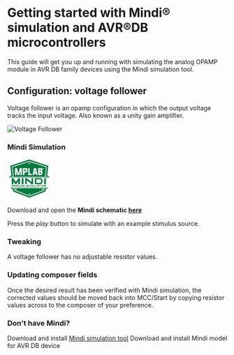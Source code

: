 # Getting started with Mindi® simulation and AVR®DB microcontrollers
This guide will get you up and running with simulating the analog OPAMP module in AVR DB family devices using the Mindi simulation tool.
## Configuration: voltage follower
Voltage follower is an opamp configuration in which the output voltage tracks the input voltage.  Also known as a unity gain amplifier.

![Voltage Follower](https://github.com/xedbg/Mindi_AVRDB_voltagefollower/blob/master/images/configuration.png)

### Mindi Simulation
<img src="images/mplab-mindi-analog-simulator.png" width="100"/>

Download and open the **Mindi schematic [here](https://github.com/xedbg/Mindi_AVRDB_voltagefollower/releases/download/latest/VF2.wxsch)**

Press the _play_ button to simulate with an example stimulus source.

### Tweaking
A voltage follower has no adjustable resistor values.

### Updating composer fields
Once the desired result has been verified with Mindi simulation, the corrected values should be moved back into MCC/Start by copying resistor values across to the composer of your preference.

### Don't have Mindi?
Download and install [Mindi simulation tool](https://www.microchip.com/mplab/mplab-mindi)
Download and install Mindi model for AVR DB device
